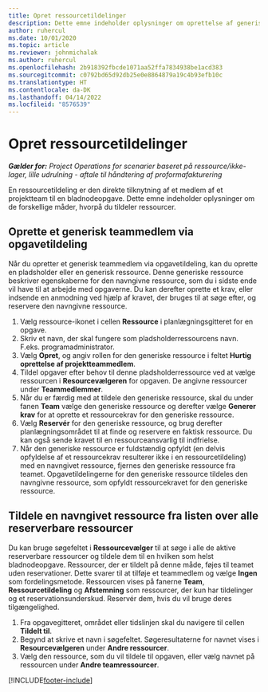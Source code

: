 ```yaml
---
title: Opret ressourcetildelinger
description: Dette emne indeholder oplysninger om oprettelse af generiske og navngivne ressourcetildelinger.
author: ruhercul
ms.date: 10/01/2020
ms.topic: article
ms.reviewer: johnmichalak
ms.author: ruhercul
ms.openlocfilehash: 2b918392fbcde1071aa52ffa7834938be1acd383
ms.sourcegitcommit: c0792bd65d92db25e0e8864879a19c4b93efb10c
ms.translationtype: HT
ms.contentlocale: da-DK
ms.lasthandoff: 04/14/2022
ms.locfileid: "8576539"
---
```

# <a name="create-resource-assignments"></a>Opret ressourcetildelinger

_**Gælder for:** Project Operations for scenarier baseret på ressource/ikke-lager, lille udrulning - aftale til håndtering af proformafakturering_


En ressourcetildeling er den direkte tilknytning af et medlem af et projektteam til en bladnodeopgave. Dette emne indeholder oplysninger om de forskellige måder, hvorpå du tildeler ressourcer.

## <a name="create-a-generic-team-member-through-task-assignment"></a>Oprette et generisk teammedlem via opgavetildeling


Når du opretter et generisk teammedlem via opgavetildeling, kan du oprette en pladsholder eller en generisk ressource. Denne generiske ressource beskriver egenskaberne for den navngivne ressource, som du i sidste ende vil have til at arbejde med opgaverne. Du kan derefter oprette et krav, eller indsende en anmodning ved hjælp af kravet, der bruges til at søge efter, og reservere den navngivne ressource.

1. Vælg ressource-ikonet i cellen **Ressource** i planlægningsgitteret for en opgave.
2. Skriv et navn, der skal fungere som pladsholderressourcens navn. F.eks. programadministrator.
3. Vælg **Opret**, og angiv rollen for den generiske ressource i feltet **Hurtig oprettelse af projektteammedlem**.
4. Tildel opgaver efter behov til denne pladsholderressource ved at vælge ressourcen i **Resourcevælgeren** for opgaven. De angivne ressourcer under **Teammedlemmer**.
5. Når du er færdig med at tildele den generiske ressource, skal du under fanen **Team** vælge den generiske ressource og derefter vælge **Generer krav** for at oprette et ressourcekrav for den generiske ressource.
6. Vælg **Reservér** for den generiske ressource, og brug derefter planlægningsområdet til at finde og reservere en faktisk ressource. Du kan også sende kravet til en ressourceansvarlig til indfrielse.
7. Når den generiske ressource er fuldstændig opfyldt (en delvis opfyldelse af et ressourcekrav resulterer ikke i en ressourcetildeling) med en navngivet ressource, fjernes den generiske ressource fra teamet. Opgavetildelingerne for den generiske ressource tildeles den navngivne ressource, som opfyldt ressourcekravet for den generiske ressource.

## <a name="assign-a-named-resource-from-the-list-of-all-bookable-resources"></a>Tildele en navngivet ressource fra listen over alle reserverbare ressourcer

Du kan bruge søgefeltet i **Ressourcevælger** til at søge i alle de aktive reserverbare ressourcer og tildele dem til en hvilken som helst bladnodeopgave. Ressourcer, der er tildelt på denne måde, føjes til teamet uden reservationer. Dette svarer til at tilføje et teammedlem og vælge **Ingen** som fordelingsmetode. Ressourcen vises på fanerne **Team**, **Ressourcetildeling** og **Afstemning** som ressourcer, der kun har tildelinger og et reservationsunderskud. Reservér dem, hvis du vil bruge deres tilgængelighed.

1. Fra opgavegitteret, området eller tidslinjen skal du navigere til cellen **Tildelt til**.
2. Begynd at skrive et navn i søgefeltet. Søgeresultaterne for navnet vises i **Resourcevælgeren** under **Andre ressourcer**.
3. Vælg den ressource, som du vil tildele til opgaven, eller vælg navnet på ressourcen under **Andre teamressourcer**.


[!INCLUDE[footer-include](../includes/footer-banner.md)]